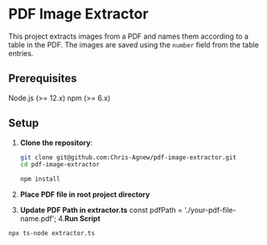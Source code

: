 # PDF Image Extractor

This project extracts images from a PDF and names them according to a table in the PDF. The images are saved using the `number` field from the table entries.

## Prerequisites

Node.js (>= 12.x)
npm (>= 6.x)

## Setup

1. **Clone the repository**:

   ```sh
   git clone git@github.com:Chris-Agnew/pdf-image-extractor.git
   cd pdf-image-extractor
   ```

   ```bash
   npm install
   ```

2. **Place PDF file in root project directory**

3. **Update PDF Path in extractor.ts**
   const pdfPath = './your-pdf-file-name.pdf'; 4.**Run Script**

```bash
npx ts-node extractor.ts
```
